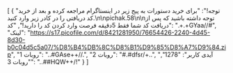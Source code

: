 [
  {
    "توجه!": "برای خرید دستورات به پیج زیر در اینستاگرام مراجعه کرده و بعد از خرید کد دریافتی را در کادر زیر وارد کنید.\n\npichak.58\n\nتوجه داشته باشید که پس از دریافت کد شما فقط 5دقیقه فرصت وارد کردن کد را دارید!",
    "کد": ".+.+GYaa//#",
    "لینک": "https://s17.picofile.com/d/8421281950/76654426-2240-4d45-8d30-b0c04d5c5a07/%D8%B4%DB%8C%D8%B1%D9%85%D8%A7%D9%84.zip",
    "روبات 1": "..#GAse++//.",
    "روبات 2": "#.#dfsr/+..",
    "آیدی کاربر": "1278",
    "روبات 3": "..##HQW++/!"
  }
]
